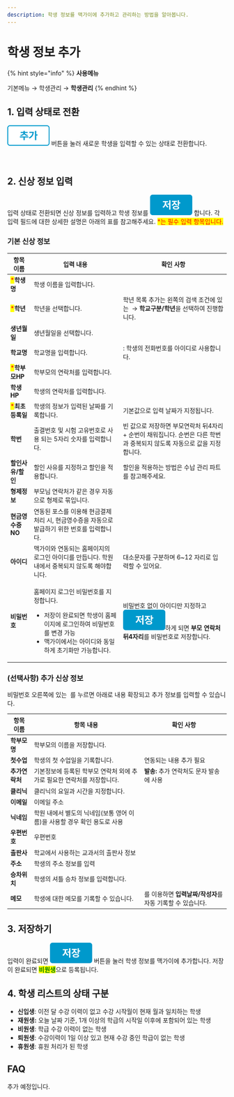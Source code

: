 ```yaml
---
description: 학생 정보를 맥가이에 추가하고 관리하는 방법을 알아봅니다.
---
```


# 학생 정보 추가

{% hint style="info" %}
**사용메뉴**

기본메뉴 → 학생관리 → **학생관리**
{% endhint %}

## 1. 입력 상태로 전환

<img src="../../.gitbook/assets/btn_추가.png" alt="" data-size="line"> 버튼을 눌러 새로운 학생을 입력할 수 있는 상태로 전환합니다.

<figure><img src="../../.gitbook/assets/학생추가_입력상태.png" alt=""><figcaption></figcaption></figure>

## 2. 신상 정보 입력

입력 상태로 전환되면 신상 정보를 입력하고 학생 정보를 <img src="../../.gitbook/assets/btn_저장.png" alt="" data-size="line"> 합니다. 각 입력 필드에 대한 상세한 설명은 아래의 표를 참고해주세요. <mark style="color:red;">\*는 필수 입력 항목입니다.</mark>

### 기본 신상 정보

| 항목 이름                                       | 입력 내용                                                                                                                   | 확인 사항                                                                                                                          |
| ------------------------------------------- | ----------------------------------------------------------------------------------------------------------------------- | ------------------------------------------------------------------------------------------------------------------------------ |
| <mark style="color:red;">\*</mark>**학생명**   | 학생 이름을 입력합니다.                                                                                                           |                                                                                                                                |
| <mark style="color:red;">\*</mark>**학년**    | 학년을 선택합니다.                                                                                                              | 학년 목록 추가는 왼쪽의 검색 조건에 있는 <img src="../../.gitbook/assets/btn_코드관리.png" alt="" data-size="line"> → **학교구분/학년**을 선택하여 진행합니다. |
| **생년월일**                                    | 생년월일을 선택합니다.                                                                                                            |                                                                                                                                |
| **학교명**                                     | 학교명을 입력합니다.                                                                                                             | <img src="../../.gitbook/assets/아이디동일.png" alt="" data-size="line">: 학생의 전화번호를 아이디로 사용합니다.                              |
| <mark style="color:red;">\*</mark>**학부모HP** | 학부모의 연락처를 입력합니다.                                                                                                        |                                                                                                                                |
| **학생HP**                                    | 학생의 연락처를 입력합니다.                                                                                                         |                                                                                                                                |
| <mark style="color:red;">\*</mark>**최초등록일** | 학생의 정보가 입력된 날짜를 기록합니다.                                                                                                  | 기본값으로 입력 날짜가 지정됩니다.                                                                                                            |
| **학번**                                      | 출결번호 및 시험 고유번호로 사용 되는 5자리 숫자를 입력합니다.                                                                                    | 빈 값으로 저장하면 부모연락처 뒤4자리 + 순번이 채워집니다. 순번은 다른 학번과 중복되지 않도록 자동으로 값을 지정합니다.                                                          |
| **할인사유/할인**                                 | 할인 사유를 지정하고 할인을 적용합니다.                                                                                                  | 할인을 적용하는 방법은 수납 관리 파트를 참고해주세요.                                                                                                 |
| **형제정보**                                    | 부모님 연락처가 같은 경우 자동으로 형제로 묶입니다.                                                                                           |                                                                                                                                |
| **현금영수증NO**                                 | 연동된 포스를 이용해 현금결제 처리 시, 현금영수증을 자동으로 발급하기 위한 번호를 입력합니다.                                                                   |                                                                                                                                |
| **아이디**                                     | 맥가이와 연동되는 홈페이지의 로그인 아이디를 만듭니다. 학원 내에서 중복되지 않도록 해야합니다.                                                                   | 대소문자를 구분하며 6\~12 자리로 입력할 수 있어요.                                                                                                |
| **비밀번호**                                    | <p>홈페이지 로그인 비밀번호를 지정합니다.</p><ul><li>저장이 완료되면 학생이 홈페이지에 로그인하여 비밀번호를 변경 가능</li><li>맥가이에서는 아이디와 동일하게 초기화만 가능합니다.</li></ul> | 비밀번호 없이 아이디만 지정하고 <img src="../../.gitbook/assets/btn_저장.png" alt="" data-size="line">하게 되면 **부모 연락처 뒤4자리**를 비밀번호로 저장합니다.      |

### (선택사항) 추가 신상 정보

비밀번호 오른쪽에 있는 <img src="../../.gitbook/assets/btn_기본정보전체보기 .png" alt="" data-size="line"> 를 누르면 아래로 내용 확장되고 추가 정보를 입력할 수 있습니다.

| 항목 이름     | 항목 내용                                      | 확인 사항                                                                                                         |
| --------- | ------------------------------------------ | ------------------------------------------------------------------------------------------------------------- |
| **학부모명**  | 학부모의 이름을 저장합니다.                            |                                                                                                               |
| **첫수업**   | 학생의 첫 수업일을 기록합니다.                          | 연동되는 내용 추가 필요                                                                                                 |
| **추가연락처** | 기본정보에 등록된 학부모 연락처 외에 추가로 필요한 연락처를 저장합니다.   | **발송:** 추가 연락처도 문자 발송에 사용                                                                                     |
| **클리닉**   | 클리닉의 요일과 시간을 지정합니다.                        |                                                                                                               |
| **이메일**   | 이메일 주소                                     |                                                                                                               |
| **닉네임**   | 학원 내에서 별도의 닉네임(보통 영어 이름)을 사용할 경우 확인 용도로 사용 |                                                                                                               |
| **우편번호**  | 우편번호                                       |                                                                                                               |
| **출판사**   | 학교에서 사용하는 교과서의 출판사 정보                      |                                                                                                               |
| **주소**    | 학생의 주소 정보를 입력                              |                                                                                                               |
| **승차위치**  | 학생의 셔틀 승차 정보를 입력합니다.                       |                                                                                                               |
| **메모**    | 학생에 대한 메모를 기록할 수 있습니다.                     | <img src="../../.gitbook/assets/btn_메모추가.png" alt="" data-size="line">를 이용하면 **입력날짜/작성자**를 자동 기록할 수 있습니다. |

## 3. 저장하기

입력이 완료되면 <img src="../../.gitbook/assets/btn_저장.png" alt="" data-size="line"> 버튼을 눌러 학생 정보를 맥가이에 추가합니다. 저장이 완료되면 <mark style="color:green;">**비원생**</mark>으로 등록됩니다.

## 4. 학생 리스트의 상태 구분

* **신입생**: 이전 달 수강 이력이 없고 수강 시작월이 현재 월과 일치하는 학생
* **재원생:**  오늘 날짜 기준, 1개 이상의 학급의 시작일 이후에 포함되어 있는 학생
* **비원생**: 학급 수강 이력이 없는 학생
* **퇴원생**: 수강이력이 1일 이상 있고 현재 수강 중인 학급이 없는 학생
* **휴원생**: 휴원 처리가 된 학생&#x20;

## FAQ

추가 예정입니다.
